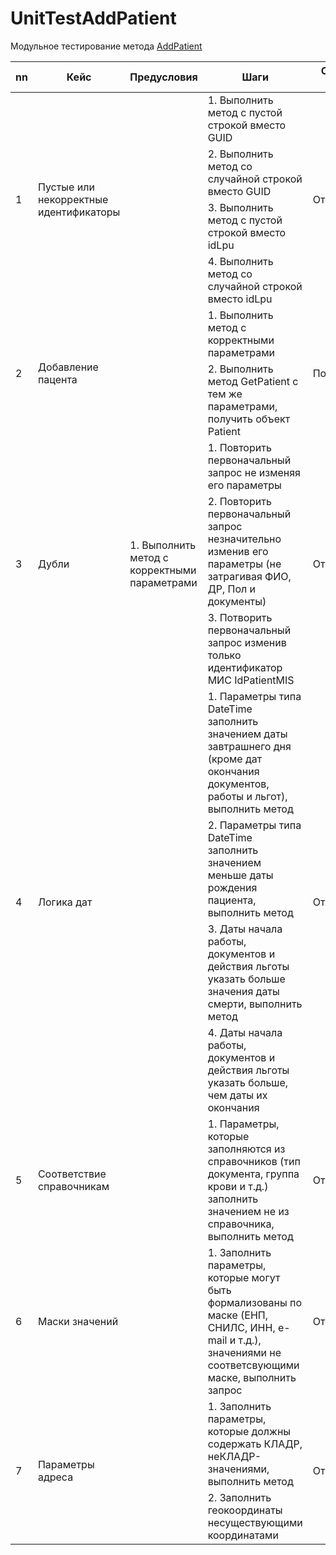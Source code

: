 # UnitTestAddPatient
Модульное тестирование метода [AddPatient](http://api.netrika.ru/docs.php?article=IEMKService#AddPatient)

<table>
    <thead>
    <tr>
        <th>nn</th>
        <th>Кейс</th>
        <th>Предусловия</th>
        <th>Шаги</th>
        <th>Ожидаемый результат</th>
    </tr>
    </thead>
    <tbody>
    <tr>
        <td rowspan=4>1</td>
        <td rowspan=4>Пустые или некорректные идентификаторы</td>
        <td rowspan=4></td>
        <td>1. Выполнить метод с пустой строкой вместо GUID</td>
        <td rowspan=4>Отрицательный</td>
    </tr>
    <tr>
        <td>2. Выполнить метод со случайной строкой вместо GUID</td>
    </tr>
    <tr>
        <td>3. Выполнить метод с пустой строкой вместо idLpu</td>
    </tr>
    <tr>
        <td>4. Выполнить метод со случайной строкой вместо idLpu
        </td>
    </tr>
    <tr>
        <td rowspan=2>2</td>
        <td rowspan=2>Добавление пацента</td>
        <td rowspan=2></td>
        <td>1. Выполнить метод с корректными параметрами</td>
        <td rowspan=2>Положительный</td>
    </tr>
    <tr>
        <td>2. Выполнить метод GetPatient с тем же параметрами, получить объект Patient</td>
    </tr>
    <tr>
        <td rowspan=3>3</td>
        <td rowspan=3>Дубли</td>
        <td rowspan=3>1. Выполнить метод с корректными параметрами</td>
        <td>1. Повторить первоначальный запрос не изменяя его параметры</td>
        <td rowspan=3>Отрицательный</td>
    </tr>
    <tr>
        <td>2. Повторить первоначальный запрос незначительно изменив его параметры (не затрагивая ФИО, ДР, Пол и документы)</td>
    </tr>
    <tr>
        <td>3. Потворить первоначальный запрос изменив только идентификатор МИС IdPatientMIS</td>
    </tr>
    <tr>
        <td rowspan=4>4</td>
        <td rowspan=4>Логика дат</td>
        <td rowspan=4></td>
        <td>1. Параметры типа DateTime заполнить значением даты завтрашнего дня (кроме дат окончания документов, работы
            и льгот),
            выполнить метод
        </td>
        <td rowspan=4>Отрицательный</td>
    </tr>
    <tr>
        <td>2. Параметры типа DateTime заполнить значением меньше даты рождения пациента, выполнить метод</td>
    </tr>
    <tr>
        <td>3. Даты начала работы, документов и
            действия льготы указать больше значения даты смерти, выполнить метод
        </td>
    </tr>
    <tr>
        <td>4. Даты начала работы, документов и
            действия льготы указать больше, чем даты их окончания
        </td>
    </tr>
    <tr>
        <td>5</td>
        <td>Соответствие справочникам</td>
        <td></td>
        <td>1. Параметры, которые заполняются из справочников (тип документа, группа
            крови и т.д.) заполнить значением не из
            справочника, выполнить метод
        </td>
        <td>Отрицательный</td>
    </tr>
    <tr>
        <td>6</td>
        <td>Маски значений</td>
        <td></td>
        <td>1. Заполнить параметры, которые могут быть формализованы по маске (ЕНП,
            СНИЛС, ИНН, e-mail и т.д.), значениями не
            соответсвующими маске, выполнить запрос
        </td>
        <td>Отрицательный</td>
    </tr>
    <tr>
        <td rowspan=2>7</td>
        <td rowspan=2>Параметры адреса</td>
        <td rowspan=2></td>
        <td>1. Заполнить параметры, которые должны содержать КЛАДР,
            неКЛАДР-значениями, выполнить метод
        </td>
        <td rowspan=2>Отрицательный</td>
    </tr>
    <tr>
        <td>2. Заполнить геокоординаты
            несуществующими координатами
        </td>
    </tr>
    </tbody>
</table>
